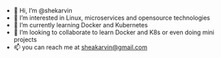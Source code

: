 - 👋 Hi, I’m @shekarvin
- 👀 I’m interested in Linux, microservices and opensource technologies
- 🌱 I’m currently learning Docker and Kubernetes
- 💞️ I’m looking to collaborate to learn Docker and K8s or even doing mini projects
- 📫 you can reach me at sheakarvin@gmail.com

<!---
shekarvin/shekarvin is a ✨ special ✨ repository because its `README.md` (this file) appears on your GitHub profile.
You can click the Preview link to take a look at your changes.
--->
